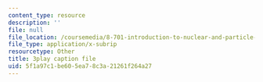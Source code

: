 ```yaml
---
content_type: resource
description: ''
file: null
file_location: /coursemedia/8-701-introduction-to-nuclear-and-particle-physics-fall-2020/5f1a97c1be605ea78c3a21261f264a27_bltHh3K2_Gs.vtt
file_type: application/x-subrip
resourcetype: Other
title: 3play caption file
uid: 5f1a97c1-be60-5ea7-8c3a-21261f264a27
---
```

